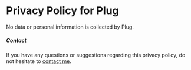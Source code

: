 # Privacy Policy for Plug

No data or personal information is collected by Plug.

##### Contact

If you have any questions or suggestions regarding this privacy policy, do not hesitate to [contact me](https://sindresorhus.com/contact).
